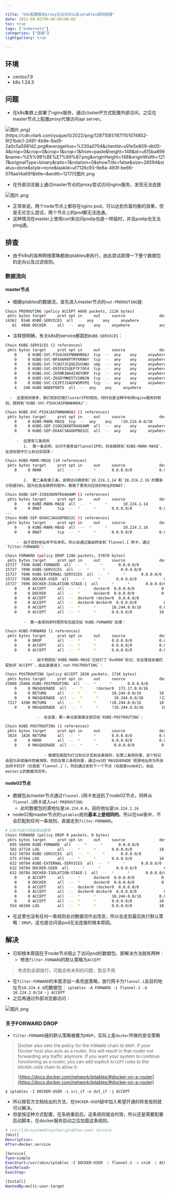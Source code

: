 ```yaml
---

title: "k8s配置服务proxy无法访问以及iptables规则梳理"
date: 2022-08-02T00:00:00+08:00
toc: true
tags: ["kubernets"]
categories: ["饭碗"]
lightgallery: true

---
```


## 环境

- centos7.9
- k8s 1.24.3

## 问题

-  在k8s集群上部署了nginx服务，通过clusterIP方式配置外部访问，之后在master节点上配置proxy代理访问api server。

<img src="https://cdn.nlark.com/yuque/0/2022/png/12871581/1671101074852-9f21bdc1-2491-4b9e-9ad5-2a0c5a5981d2.png" alt="图片.png](https://cdn.nlark.com/yuque/0/2022/png/12871581/1671101074852-9f21bdc1-2491-4b9e-9ad5-2a0c5a5981d2.png#averageHue=%230a0704&clientId=u91e5e809-db05-4&crop=0&crop=0&crop=1&crop=1&from=paste&height=148&id=u615ba899&name=%E5%9B%BE%E7%89%87.png&originHeight=148&originWidth=1217&originalType=binary&ratio=1&rotation=0&showTitle=false&size=28594&status=done&style=none&taskId=uf7126c93-6e8a-493f-be66-076ae14a691&title=&width=1217)![图片.png" referrerPolicy="no-referrer" />



-  在外部浏览器上通过master节点的proxy尝试访问nginx服务，发现无法连接

<img src="https://cdn.nlark.com/yuque/0/2022/png/12871581/1671101106934-31354631-90f7-4640-add8-2ae273a339d5.png" alt="图片.png" referrerPolicy="no-referrer" />



-  正常来说，两个node节点上都存在nginx pod，可以达到负载均衡的效果，但是无论怎么尝试，两个节点上的pod都无法连通。 
-  这种情况在master上使用curl来访问podip也是一样超时，并且podip也无法ping通。 

## 排查

- 由于k8s的各种网络策略都由iptables来执行，由此尝试疏理一下整个数据包的走向以及过滤规则。

### 数据流向

#### master节点

-  根据iptables的数据流，首先进入master节点的`nat-PREROUTING`链: 
```bash
Chain PREROUTING (policy ACCEPT 4660 packets, 212K bytes)
 pkts bytes target     prot opt in     out     source               destination         
14362  654K KUBE-SERVICES  all  --  any    any     anywhere             anywhere             /* kubernetes service portals */
   81  4880 DOCKER     all  --  any    any     anywhere             anywhere             ADDRTYPE match dst-type LOCAL
```
 

   -  注释很明确，有关k8s的service都跳到`KUBE-SERVICES`： 
```bash
Chain KUBE-SERVICES (2 references)
 pkts bytes target     prot opt in     out     source               destination         
    0     0 KUBE-SVC-PIU4JA5FNNNHNOAJ  tcp  --  any    any     anywhere             10.108.94.160        /* nginx-test/nginx-service cluster IP */ tcp dpt:http
    0     0 KUBE-SVC-NPX46M4PTMTKRN6Y  tcp  --  any    any     anywhere             10.96.0.1            /* default/kubernetes:https cluster IP */ tcp dpt:https
    0     0 KUBE-SVC-TCOU7JCQXEZGVUNU  udp  --  any    any     anywhere             10.96.0.10           /* kube-system/kube-dns:dns cluster IP */ udp dpt:domain
    0     0 KUBE-SVC-ERIFXISQEP7F7OF4  tcp  --  any    any     anywhere             10.96.0.10           /* kube-system/kube-dns:dns-tcp cluster IP */ tcp dpt:domain
    0     0 KUBE-SVC-JD5MR3NA4I4DYORP  tcp  --  any    any     anywhere             10.96.0.10           /* kube-system/kube-dns:metrics cluster IP */ tcp dpt:9153
    0     0 KUBE-SVC-Z6GDYMWE5TV2NNJN  tcp  --  any    any     anywhere             10.97.195.35         /* kubernetes-dashboard/dashboard-metrics-scraper cluster IP */ tcp dpt:irdmi
    0     0 KUBE-SVC-CEZPIJSAUFW5MYPQ  tcp  --  any    any     anywhere             10.111.207.171       /* kubernetes-dashboard/kubernetes-dashboard cluster IP */ tcp dpt:https
    4   240 KUBE-NODEPORTS  all  --  any    any     anywhere             anywhere             /* kubernetes service nodeports; NOTE: this must be the last rule in this chain */ ADDRTYPE match dst-type LOCAL
```
 

      -  这里规则很多，我们找到匹配ClusterIP的规则，同时也是注释中标明nginx服务的规则，跳转到`KUBE-SVC-PIU4JA5FNNNHNOAJ`: 
```bash
Chain KUBE-SVC-PIU4JA5FNNNHNOAJ (1 references)
 pkts bytes target     prot opt in     out     source               destination         
    0     0 KUBE-MARK-MASQ  tcp  --  any    any    !10.224.0.0/16        10.108.94.160        /* nginx-test/nginx-service cluster IP */ tcp dpt:http
    0     0 KUBE-SEP-ISOO2NXNTRU4Q4WM  all  --  any    any     anywhere             anywhere             /* nginx-test/nginx-service -> 10.224.1.14:80 */ statistic mode random probability 0.50000000000
    0     0 KUBE-SEP-EKAXC3AGUDPBQ32C  all  --  any    any     anywhere             anywhere             /* nginx-test/nginx-service -> 10.224.2.16:80 */
```
 

         -  这里有三条规则 
            1.  第一条说明，访问不是来自flannelIP的，将会跳转到`KUBE-MARK-MASQ`，在目标链中打上标记后回来： 
```bash
Chain KUBE-MARK-MASQ (19 references)
 pkts bytes target     prot opt in     out     source               destination         
    0     0 MARK       all  --  *      *       0.0.0.0/0            0.0.0.0/0            MARK or 0x4000
```
 

            2.  第二条和第三条，说明访问跳转到`10.224.1.14`和`10.224.2.16`的概率分别是50%，因为在各自跳转的链中，都做了更改对应目的地址的DNAT： 
```bash
Chain KUBE-SEP-ISOO2NXNTRU4Q4WM (1 references)
 pkts bytes target     prot opt in     out     source               destination         
    0     0 KUBE-MARK-MASQ  all  --  *      *       10.224.1.14          0.0.0.0/0            /* nginx-test/nginx-service */
    0     0 DNAT       tcp  --  *      *       0.0.0.0/0            0.0.0.0/0            /* nginx-test/nginx-service */ tcp to:10.224.1.14:80
---
Chain KUBE-SEP-EKAXC3AGUDPBQ32C (1 references)
 pkts bytes target     prot opt in     out     source               destination         
    0     0 KUBE-MARK-MASQ  all  --  *      *       10.224.2.16          0.0.0.0/0            /* nginx-test/nginx-service */
    0     0 DNAT       tcp  --  *      *       0.0.0.0/0            0.0.0.0/0            /* nginx-test/nginx-service */ tcp to:10.224.2.16:80
```
  

         -  由于目的地址并不在本机，所以会通过路由转发到`flannel.1`网卡，通过`filter-FORWARD`: 
```bash
Chain FORWARD (policy DROP 1286 packets, 57870 bytes)
 pkts bytes target     prot opt in     out     source               destination         
15727  709K KUBE-FORWARD  all  --  *      *       0.0.0.0/0            0.0.0.0/0            /* kubernetes forwarding rules */
15727  709K KUBE-SERVICES  all  --  *      *       0.0.0.0/0            0.0.0.0/0            ctstate NEW /* kubernetes service portals */
15727  709K KUBE-EXTERNAL-SERVICES  all  --  *      *       0.0.0.0/0            0.0.0.0/0            ctstate NEW /* kubernetes externally-visible service portals */
15727  709K DOCKER-USER  all  --  *      *       0.0.0.0/0            0.0.0.0/0           
15727  709K DOCKER-ISOLATION-STAGE-1  all  --  *      *       0.0.0.0/0            0.0.0.0/0           
    0     0 ACCEPT     all  --  *      docker0  0.0.0.0/0            0.0.0.0/0            ctstate RELATED,ESTABLISHED
    0     0 DOCKER     all  --  *      docker0  0.0.0.0/0            0.0.0.0/0           
    0     0 ACCEPT     all  --  docker0 !docker0  0.0.0.0/0            0.0.0.0/0           
    0     0 ACCEPT     all  --  docker0 docker0  0.0.0.0/0            0.0.0.0/0           
    0     0 ACCEPT     all  --  *      *       10.244.0.0/16        0.0.0.0/0           
    0     0 ACCEPT     all  --  *      *       0.0.0.0/0            10.244.0.0/16
```
 

            -  第一条规则即时把所有包就交给`KUBE-FORWARD`处理： 
```bash
Chain KUBE-FORWARD (1 references)
 pkts bytes target     prot opt in     out     source               destination         
    0     0 DROP       all  --  *      *       0.0.0.0/0            0.0.0.0/0            ctstate INVALID
    0     0 ACCEPT     all  --  *      *       0.0.0.0/0            0.0.0.0/0            /* kubernetes forwarding rules */ mark match 0x4000/0x4000
    0     0 ACCEPT     all  --  *      *       0.0.0.0/0            0.0.0.0/0            /* kubernetes forwarding conntrack rule */ ctstate RELATED,ESTABLISHED
```
 

               -  由于刚刚在`KUBE-MARK-MASQ`已经打了`0x4000`标记，在这里就会被匹配到并`ACCEPT`，由此直接进入`nat-POSTROUTING`： 
```bash
Chain POSTROUTING (policy ACCEPT 2838 packets, 171K bytes)
 pkts bytes target     prot opt in     out     source               destination         
25000 1506K KUBE-POSTROUTING  all  --  *      *       0.0.0.0/0            0.0.0.0/0            /* kubernetes postrouting rules */
    0     0 MASQUERADE  all  --  *      !docker0  172.17.0.0/16        0.0.0.0/0           
    0     0 RETURN     all  --  *      *       10.244.0.0/16        10.244.0.0/16       
    0     0 MASQUERADE  all  --  *      *       10.244.0.0/16       !224.0.0.0/4         
 7317  439K RETURN     all  --  *      *      !10.244.0.0/16        10.224.0.0/24       
    0     0 MASQUERADE  all  --  *      *      !10.244.0.0/16        10.244.0.0/16
```
 

                  -  在这里，第一条也是直接全部交给`KUBE-POSTROUTING`: 
```bash
Chain KUBE-POSTROUTING (1 references)
 pkts bytes target     prot opt in     out     source               destination         
 3024  182K RETURN     all  --  *      *       0.0.0.0/0            0.0.0.0/0            mark match ! 0x4000/0x4000
    0     0 MARK       all  --  *      *       0.0.0.0/0            0.0.0.0/0            MARK xor 0x4000
    0     0 MASQUERADE  all  --  *      *       0.0.0.0/0            0.0.0.0/0            /* kubernetes service traffic requiring SNAT */
```
 

                     - 数据包是因为打过标记才走到这条链的，在第二条规则里，这个标记会因为异或操作而被清除，然后在第三条规则里，通过nat的`MASQUERADE`把源地址改为所发出网卡的IP（也就是`flannel.1`），然后通过发到下一个节点（也就是node02）。自此master上的数据流完毕。

#### node02节点

-  数据包从master节点通过`flannel.1`网卡发送到了node02节点，同样从`flannel.1`网卡进入`nat-PREROUTING` 
   - 此时数据包的源地址是`10.224.0.0`，目的地址是`10.224.2.16`
-  node02和master节点的`iptables`规则**基本上是相同的**。所以在nat表中，不会匹配到任何一条规则，直接走到`filter-FORWARD`。 
```bash
# LOG为自行添加调试使用
Chain FORWARD (policy DROP 0 packets, 0 bytes)
 pkts bytes target     prot opt in     out     source               destination         
  695 58480 KUBE-FORWARD  all  --  *      *       0.0.0.0/0            0.0.0.0/0            /* kubernetes forwarding rules */
  581 47724 LOG        all  --  *      *       0.0.0.0/0            10.224.2.16          LOG flags 0 level 4 prefix "[iptables 3:]"
  632 50784 KUBE-SERVICES  all  --  *      *       0.0.0.0/0            0.0.0.0/0            ctstate NEW /* kubernetes service portals */
  575 47364 LOG        all  --  *      *       0.0.0.0/0            10.224.2.16          LOG flags 0 level 4 prefix "[iptables 4:]"
  632 50784 KUBE-EXTERNAL-SERVICES  all  --  *      *       0.0.0.0/0            0.0.0.0/0            ctstate NEW /* kubernetes externally-visible service portals */
  632 50784 DOCKER-USER  all  --  *      *       0.0.0.0/0            0.0.0.0/0           
  632 50784 DOCKER-ISOLATION-STAGE-1  all  --  *      *       0.0.0.0/0            0.0.0.0/0           
    0     0 ACCEPT     all  --  *      docker0  0.0.0.0/0            0.0.0.0/0            ctstate RELATED,ESTABLISHED
    0     0 DOCKER     all  --  *      docker0  0.0.0.0/0            0.0.0.0/0           
    0     0 ACCEPT     all  --  docker0 !docker0  0.0.0.0/0            0.0.0.0/0           
    0     0 ACCEPT     all  --  docker0 docker0  0.0.0.0/0            0.0.0.0/0           
    0     0 ACCEPT     all  --  *      *       10.244.0.0/16        0.0.0.0/0           
    0     0 ACCEPT     all  --  *      *       0.0.0.0/0            10.244.0.0/16       
  554 46104 LOG        all  --  *      *       0.0.0.0/0            10.224.2.16          LOG flags 0 level 4 prefix "[iptables forward-end]"
```
 

   - 在这里也没有任何一条规则会对数据流作出改变，所以会走到最后执行默认策略：`DROP`。这也是访问该pod无法连接的根本原因。

## 解决

-  已知根本原因在于node节点阻止了访问pod的数据包，那解决方法就有两种： 
   -  修改`filter-FORWARD`的默认策略为`ACCEPT` 
> 考虑到全部放行，可能会有未知的问题，暂且不用

 

   -  在`filter-FORWARD`的末尾添加一条兜底策略，放行网卡为`flannel.1`且目的地址为`10.224.X.X`的数据包：
`iptables -A FORWARD -i flannel.1 -d 10.224.2.0/24 -j ACCEPT` 
-  之后再通过外部浏览器访问：

<img src="https://cdn.nlark.com/yuque/0/2022/png/12871581/1671101154065-d965c705-55ec-4a4d-a290-b6f3d6c926ea.png" alt="图片.png" referrerPolicy="no-referrer" />



### 关于FORWARD DROP

- `filter-FORWARD`链的默认策略被置为`DROP`，实际上是`docker`所做的安全策略

> Docker also sets the policy for the `FORWARD` chain to `DROP`. If your Docker host also acts as a router, this will result in that router not forwarding any traffic anymore. If you want your system to continue functioning as a router, you can add explicit `ACCEPT` rules to the `DOCKER-USER` chain to allow it:
>  
>  
> [https://docs.docker.com/network/iptables/#docker-on-a-router](https://docs.docker.com/network/iptables/#docker-on-a-router)

```
$ iptables -I DOCKER-USER -i src_if -o dst_if -j ACCEPT
```

- 所以按官方文档给出的方法，在`DOCKER-USER`链中加入希望开通的转发规则就可以解决。
- 但是按这种方式配置，在系统重启后，这条规则就会时效，所以还是需要配置启动脚本，在docker服务启动之后加载这条规则。

```bash
# /usr/lib/systemd/system/iptables-user.service
[Unit]
Description=
After=docker.service

[Service]
Type=simple
ExecStart=/usr/sbin/iptables -I DOCKER-USER -i flannel.1 -o cni0 -j ACCEPT
ExecReload=
ExecStop=

[Install]
WantedBy=multi-user.target
```
